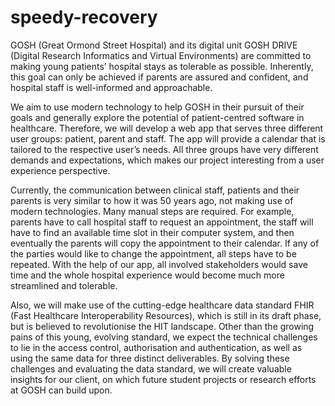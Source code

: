 # speedy-recovery
GOSH (Great Ormond Street Hospital) and its digital unit GOSH DRIVE (Digital Research Informatics and Virtual Environments) are committed to making young patients’ hospital stays as tolerable as possible. Inherently, this goal can only be achieved if parents are assured and confident, and hospital staff is well-informed and approachable. 

We aim to use modern technology to help GOSH in their pursuit of their goals and generally explore the potential of patient-centred software in healthcare. Therefore, we will develop a web app that serves three different user groups: patient, parent and staff. The app will provide a calendar that is tailored to the respective user’s needs. All three groups have very different demands and expectations, which makes our project interesting from a user experience perspective. 

Currently, the communication between clinical staff, patients and their parents is very similar to how it was 50 years ago, not making use of modern technologies. Many manual steps are required. For example, parents have to call hospital staff to request an appointment, the staff will have to find an available time slot in their computer system, and then eventually the parents will copy the appointment to their calendar. If any of the parties would like to change the appointment, all steps have to be repeated. With the help of our app, all involved stakeholders would save time and the whole hospital experience would become much more streamlined and tolerable. 

Also, we will make use of the cutting-edge healthcare data standard FHIR (Fast Healthcare Interoperability Resources), which is still in its draft phase, but is believed to revolutionise the HIT landscape. Other than the growing pains of this young, evolving standard, we expect the technical challenges to lie in the access control, authorisation and authentication, as well as using the same data for three distinct deliverables. By solving these challenges and evaluating the data standard, we will create valuable insights for our client, on which future student projects or research efforts at GOSH can build upon.
